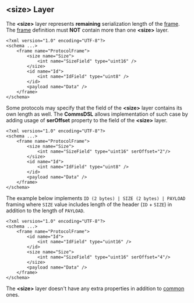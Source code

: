 ## &lt;size&gt; Layer
The **&lt;size&gt;** layer represents **remaining** serialization length of the
[frame](frames.md). The [frame](frames.md) definition must **NOT** contain more 
than one **&lt;size&gt;** layer. 
```
<?xml version="1.0" encoding="UTF-8"?>
<schema ...>
    <frame name="ProtocolFrame">
        <size name="Size">
            <int name="SizeField" type="uint16" />
        </size>
        <id name="Id">
            <int name="IdField" type="uint8" />  
        </id>
        <payload name="Data" />
    </frame>
</schema>
```
Some protocols may specify that the field of the **&lt;size&gt;** layer
contains its own length as well. The **CommsDSL** allows implementation of 
such case by adding usage of **serOffset** property to the field of the
**&lt;size&gt;** layer.
```
<?xml version="1.0" encoding="UTF-8"?>
<schema ...>
    <frame name="ProtocolFrame">
        <size name="Size">
            <int name="SizeField" type="uint16" serOffset="2"/>
        </size>
        <id name="Id">
            <int name="IdField" type="uint8" />  
        </id>
        <payload name="Data" />
    </frame>
</schema>
```

The example below implements `ID (2 bytes) | SIZE (2 bytes) | PAYLOAD` framing
where `SIZE` value includes length of the header (`ID` + `SIZE`) in addition to
the length of `PAYLOAD`.
```
<?xml version="1.0" encoding="UTF-8"?>
<schema ...>
    <frame name="ProtocolFrame">
        <id name="Id">
            <int name="IdField" type="uint16" />  
        </id>
        <size name="Size">
            <int name="SizeField" type="uint16" serOffset="4"/>
        </size>
        <payload name="Data" />
    </frame>
</schema>
```

The **&lt;size&gt;** layer doesn't have
any extra properties in addition to [common](common.md) ones.
